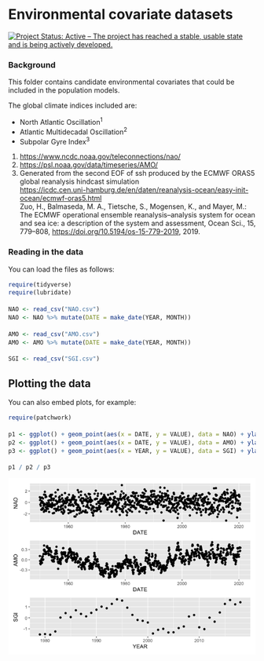 Environmental covariate datasets
================

<!-- README.md is generated from README.Rmd. Please edit that file -->

[![Project Status: Active – The project has reached a stable, usable
state and is being actively
developed.](https://www.repostatus.org/badges/latest/active.svg)](https://www.repostatus.org/#active)

### Background

This folder contains candidate environmental covariates that could be
included in the population models.

The global climate indices included are:

  - North Atlantic Oscillation<sup>1</sup>
  - Atlantic Multidecadal Oscillation<sup>2</sup>
  - Subpolar Gyre Index<sup>3</sup>

<!-- end list -->

1.  <https://www.ncdc.noaa.gov/teleconnections/nao/>
2.  <https://psl.noaa.gov/data/timeseries/AMO/>
3.  Generated from the second EOF of ssh produced by the ECMWF ORAS5
    global reanalysis hindcast
    simulation  
    <https://icdc.cen.uni-hamburg.de/en/daten/reanalysis-ocean/easy-init-ocean/ecmwf-oras5.html>  
    Zuo, H., Balmaseda, M. A., Tietsche, S., Mogensen, K., and Mayer,
    M.: The ECMWF operational ensemble reanalysis–analysis system for
    ocean and sea ice: a description of the system and assessment, Ocean
    Sci., 15, 779–808, <https://doi.org/10.5194/os-15-779-2019>, 2019.

### Reading in the data

You can load the files as follows:

``` r
require(tidyverse)
require(lubridate)

NAO <- read_csv("NAO.csv")
NAO <- NAO %>% mutate(DATE = make_date(YEAR, MONTH))

AMO <- read_csv("AMO.csv")
AMO <- AMO %>% mutate(DATE = make_date(YEAR, MONTH))

SGI <- read_csv("SGI.csv")
```

## Plotting the data

You can also embed plots, for example:

``` r
require(patchwork)

p1 <- ggplot() + geom_point(aes(x = DATE, y = VALUE), data = NAO) + ylab("NAO")
p2 <- ggplot() + geom_point(aes(x = DATE, y = VALUE), data = AMO) + ylab("AMO")
p3 <- ggplot() + geom_point(aes(x = YEAR, y = VALUE), data = SGI) + ylab("SGI")

p1 / p2 / p3
```

![](README_files/figure-gfm/plots-1.png)<!-- -->

